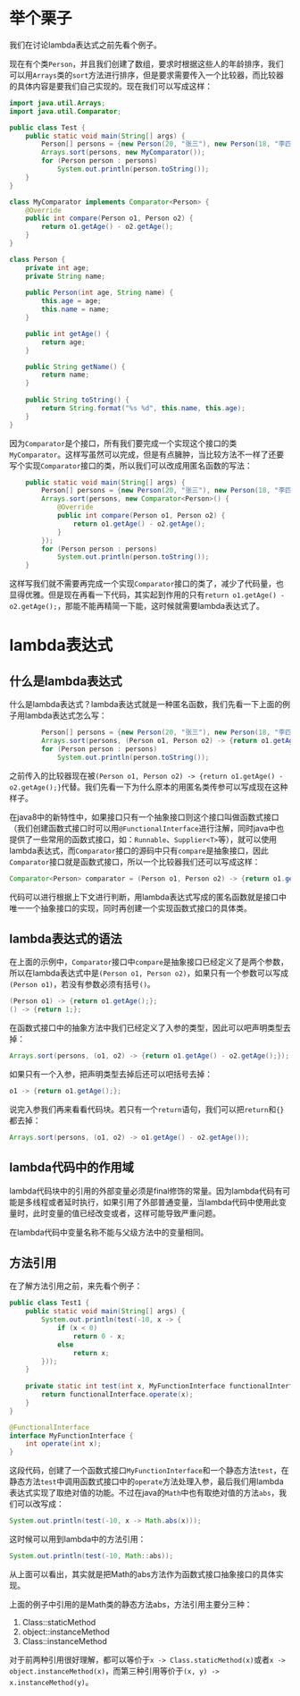 # 举个栗子

我们在讨论lambda表达式之前先看个例子。

现在有个类`Person`，并且我们创建了数组，要求时根据这些人的年龄排序，我们可以用`Arrays`类的`sort`方法进行排序，但是要求需要传入一个比较器，而比较器的具体内容是要我们自己实现的。现在我们可以写成这样：

```java
import java.util.Arrays;
import java.util.Comparator;

public class Test {
	public static void main(String[] args) {
		Person[] persons = {new Person(20, "张三"), new Person(18, "李四"), new Person(26, "王五"), new Person(30, "赵六")};
		Arrays.sort(persons, new MyComparator());
		for (Person person : persons) 
			System.out.println(person.toString());
	}
}

class MyComparator implements Comparator<Person> {
	@Override
	public int compare(Person o1, Person o2) {
		return o1.getAge() - o2.getAge();
	}
}

class Person {
	private int age;
	private String name;
	
	public Person(int age, String name) {
		this.age = age;
		this.name = name;
	}

	public int getAge() {
		return age;
	}

	public String getName() {
		return name;
	}
	
	public String toString() {
		return String.format("%s %d", this.name, this.age);
	}
}
```

因为`Comparator`是个接口，所有我们要完成一个实现这个接口的类`MyComparator`。这样写虽然可以完成，但是有点臃肿，当比较方法不一样了还要写个实现`Comparator`接口的类，所以我们可以改成用匿名函数的写法：

```java
	public static void main(String[] args) {
		Person[] persons = {new Person(20, "张三"), new Person(18, "李四"), new Person(26, "王五"), new Person(30, "赵六")};
		Arrays.sort(persons, new Comparator<Person>() {
			@Override
			public int compare(Person o1, Person o2) {
				return o1.getAge() - o2.getAge();
			}
		});
		for (Person person : persons) 
			System.out.println(person.toString());
	}
```

这样写我们就不需要再完成一个实现`Comparator`接口的类了，减少了代码量，也显得优雅。但是现在再看一下代码，其实起到作用的只有`return o1.getAge() - o2.getAge();`，那能不能再精简一下能，这时候就需要lambda表达式了。



# lambda表达式

## 什么是lambda表达式

什么是lambda表达式？lambda表达式就是一种匿名函数，我们先看一下上面的例子用lambda表达式怎么写：

```java
		Person[] persons = {new Person(20, "张三"), new Person(18, "李四"), new Person(26, "王五"), new Person(30, "赵六")};
		Arrays.sort(persons, (Person o1, Person o2) -> {return o1.getAge() - o2.getAge();});
		for (Person person : persons) 
			System.out.println(person.toString());
```

之前传入的比较器现在被`(Person o1, Person o2) -> {return o1.getAge() - o2.getAge();}`代替。我们先看一下为什么原本的用匿名类传参可以写成现在这种样子。

在java8中的新特性中，如果接口只有一个抽象接口则这个接口叫做函数式接口（我们创建函数式接口时可以用`@FunctionalInterface`进行注解，同时java中也提供了一些常用的函数式接口，如：`Runnable`、`Supplier<T>`等），就可以使用lambda表达式，而`Comparator`接口的源码中只有`compare`是抽象接口，因此`Comparator`接口就是函数式接口，所以一个比较器我们还可以写成这样：

```java
Comparator<Person> comparator = (Person o1, Person o2) -> {return o1.getAge() - o2.getAge();};
```

代码可以进行根据上下文进行判断，用lambda表达式写成的匿名函数就是接口中唯一一个抽象接口的实现，同时再创建一个实现函数式接口的具体类。

## lambda表达式的语法

在上面的示例中，`Comparator`接口中`compare`是抽象接口已经定义了是两个参数，所以在lambda表达式中是`(Person o1, Person o2)`，如果只有一个参数可以写成`(Person o1)`，若没有参数必须有括号`()`。

```java
(Person o1) -> {return o1.getAge();};
() -> {return 1;};
```

在函数式接口中的抽象方法中我们已经定义了入参的类型，因此可以吧声明类型去掉：

```java
Arrays.sort(persons, (o1, o2) -> {return o1.getAge() - o2.getAge();});
```

如果只有一个入参，把声明类型去掉后还可以吧括号去掉：

```java
o1 -> {return o1.getAge();};
```

说完入参我们再来看看代码块。若只有一个`return`语句，我们可以把`return`和`{}`都去掉：

```java
Arrays.sort(persons, (o1, o2) -> o1.getAge() - o2.getAge());
```

## lambda代码中的作用域

lambda代码块中的引用的外部变量必须是final修饰的常量。因为lambda代码有可能是多线程或者延时执行，如果引用了外部普通变量，当lambda代码中使用此变量时，此时变量的值已经改变或者，这样可能导致严重问题。

在lambda代码中变量名称不能与父级方法中的变量相同。

## 方法引用

在了解方法引用之前，来先看个例子：

```java
public class Test1 {
	public static void main(String[] args) {
		System.out.println(test(-10, x -> {
			if (x < 0) 
				return 0 - x;
			else 
				return x;
		}));
	}
	
	private static int test(int x, MyFunctionInterface functionalInterface) {
		return functionalInterface.operate(x);
	}
}

@FunctionalInterface
interface MyFunctionInterface {
	int operate(int x);
}
```

这段代码，创建了一个函数式接口`MyFunctionInterface`和一个静态方法`test`，在静态方法`test`中调用函数式接口中的`operate`方法处理入参，最后我们用lambda表达式实现了取绝对值的功能。不过在java的`Math`中也有取绝对值的方法`abs`，我们可以改写成：

```java
System.out.println(test(-10, x -> Math.abs(x)));
```

这时候可以用到lambda中的方法引用：

```java
System.out.println(test(-10, Math::abs));
```

从上面可以看出，其实就是把Math的abs方法作为函数式接口抽象接口的具体实现。

上面的例子中引用的是Math类的静态方法abs，方法引用主要分三种：

1. Class::staticMethod
2. object::instanceMethod
3. Class::instanceMethod

对于前两种引用很好理解，都可以等价于`x -> Class.staticMethod(x)`或者`x -> object.instanceMethod(x)`，而第三种引用等价于`(x, y) -> x.instanceMethod(y)`。
